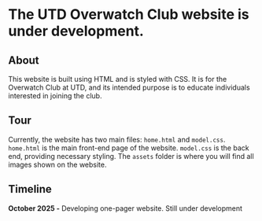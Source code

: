 # The UTD Overwatch Club website is under development.
## About
This website is built using HTML and is styled with CSS. It is for the Overwatch Club at UTD, and its intended purpose is to educate individuals interested in joining the club. 

## Tour
Currently, the website has two main files: ``` home.html ``` and ``` model.css ```. ``` home.html ``` is the main front-end page of the website. ``` model.css ```  is the back end, providing necessary styling. The ``` assets ``` folder is where you will find all images shown on the website.

## Timeline
**October 2025 -** Developing one-pager website. Still under development

